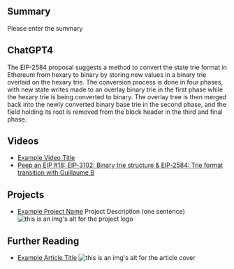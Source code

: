 ## Summary

Please enter the summary

## ChatGPT4

The EIP-2584 proposal suggests a method to convert the state trie format in Ethereum from hexary to binary by storing new values in a binary trie overlaid on the hexary trie. The conversion process is done in four phases, with new state writes made to an overlay binary trie in the first phase while the hexary trie is being converted to binary. The overlay tree is then merged back into the newly converted binary base trie in the second phase, and the field holding its root is removed from the block header in the third and final phase.

## Videos

- [Example Video Title](https://www.youtube.com/watch?v=TDGq4aeevgY)
- [Peep an EIP #18: EIP-3102: Binary trie structure & EIP-2584: Trie format transition with Guillaume B](https://www.youtube.com/watch?v=TrvKN2kZHQA&list=PL4cwHXAawZxqu0PKKyMzG_3BJV_xZTi1F&index=96)

## Projects

- [Example Project Name](https://xxxx.xxx/xxxxx) Project Description (one sentence) ![this is an img's alt for the project logo](https://xxxx.xxx/project-logo.xxx)

## Further Reading

- [Example Article Title](https://xxxx.xxx/xxxxx) ![this is an img's alt for the article cover](https://xxxx.xxx/article-cover.xxx)
